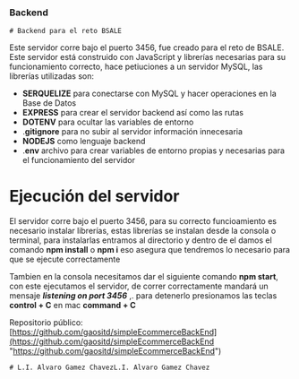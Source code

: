 ### Backend

```
# Backend para el reto BSALE
```

Este servidor corre bajo el puerto 3456, fue creado para el reto de BSALE.
Este servidor está construido con JavaScript y librerías necesarias para su funcionamiento correcto, hace petiuciones a un servidor MySQL, las librerías utilizadas son:

- **SERQUELIZE** para conectarse con MySQL y hacer operaciones en la Base de Datos
- **EXPRESS** para crear el servidor backend así como las rutas
- **DOTENV** para ocultar las variables de entorno
- .**gitignore** para no subir al servidor información innecesaria
- **NODEJS** como lenguaje backend
- .**env** archivo para crear variables de entorno propias y necesarias para el funcionamiento del servidor

# Ejecución del servidor

El servidor corre bajo el puerto 3456, para su correcto funcioamiento es necesario instalar librerías, estas librerías se instalan desde la consola o terminal, para instalarlas entramos al directorio y dentro de el damos el comando **npm install** o **npm i** eso asegura que tendremos lo necesario para que se ejecute correctamente

Tambien en la consola necesitamos dar el siguiente comando **npm start**, con este ejecutamos el servidor, de correr correctamente mandará un mensaje **_listening on port 3456_** ,. para detenerlo presionamos las teclas **control + C** en mac **command + C**

Repositorio público: [https://github.com/gaositd/simpleEcommerceBackEnd](https://github.com/gaositd/simpleEcommerceBackEnd "https://github.com/gaositd/simpleEcommerceBackEnd")

```
# L.I. Alvaro Gamez ChavezL.I. Alvaro Gamez Chavez

```
